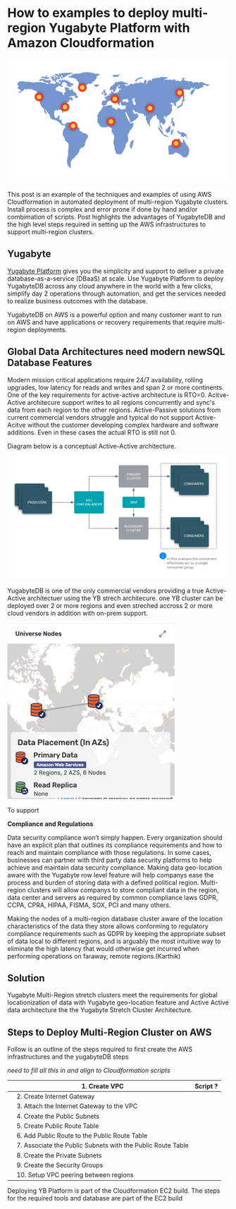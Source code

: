 # How to examples to deploy multi-region Yugabyte Platform with Amazon Cloudformation

![mapWithPins](./resources/mapWithPins.png)

This post is an example of the techniques and examples of using AWS Cloudformation in automated deployment of multi-region Yugabyte clusters. Install process is complex and error prone if done by hand and/or combimation of scripts. Post highlights the advantages of YugabyteDB and the high level steps required in setting up the AWS infrastructures to support multi-region clusters. 

## Yugabyte

[Yugabyte Platform](https://yugabyteweb.wpengine.com/yugabytedb/) gives you the simplicity and support to deliver a private database-as-a-service (DBaaS) at scale. Use Yugabyte Platform to deploy YugabyteDB across any cloud anywhere in the world with a few clicks, simplify day 2 operations through automation, and get the services needed to realize business outcomes with the database. 

YugabyteDB on AWS is a powerful option and many customer want to run on AWS and have applications or recovery requirements that require multi-region deployments.

## Global Data Architectures need modern newSQL Database Features

Modern mission critical applications require 24/7 availability, rolling upgrades, low latency for reads and writes and span 2 or more continents. One of the key requirements for active-active architecture is RTO=0.  Acitve-Active architecure support writes to all regions concurrently and sync's data from each region to the other regions. Active-Passive solutions from current commercial vendors struggle and typical do not support Active-Acitve without the customer developing complex hardware and software additions. Even in these cases the actual RTO is still not 0. 

Diagram below is a conceptual Active-Active architecture. 

![srm-active-active-arch](./resources/srm-active-active-arch.png)

YugabyteDB is one of the only commercial vendors providing a true Active-Active architectuer using the YB strech architecure. one YB cluster can be deployed over 2 or more regions and even streched accross 2 or more cloud vendors in addition with on-prem support. 

<img src="./resources/muitl-region-webPlatform.png" alt="muitl-region-webPlatform width=&quot;200&quot;" style="zoom:50%;" />



To support 



**Compliance and Regulations**

Data security compliance won’t simply happen.  Every organization should have an explicit plan that outlines its compliance requirements and how to reach and maintain compliance with those regulations. In some cases, businesses can partner with third party data security platforms to help achieve and maintain data security compliance. Making data geo-location aware with the Yugabyte row level feature will help companys ease the process and burden of storing data with a defined political region. Multi-region clusters will allow companys to store compliant data in the region, data center and servers as required by common compliance laws GDPR, CCPA, CPRA, HIPAA, FISMA, SOX, PCI and many others. 

Making the nodes of a multi-region database cluster aware of the location characteristics of the data they store allows conforming to regulatory compliance requirements such as GDPR by keeping the appropriate subset of data local to different regions, and is arguably the most intuitive way to eliminate the high latency that would otherwise get incurred when performing operations on faraway, remote regions.(Karthik)

## Solution 

Yugabyte Multi-Region stretch clusters meet the requirements for global locationization of data with Yugabyte geo-location feature and Active Active data architecture the the Yugabyte Stretch Cluster Architecture.



## Steps to Deploy Multi-Region Cluster on AWS 

Follow is an outline of the steps required to first create the AWS infrastructures and the yugabyteDB steps

*need to fill all this in and align to Cloudformation scripts*

|      | 1. Create VPC                                               | Script ? |
| ---- | ----------------------------------------------------------- | -------- |
|      | 2. Create Internet Gateway                                  |          |
|      | 3. Attach the Internet Gateway to the VPC                   |          |
|      | 4. Create the Public Subnets                                |          |
|      | 5. Create Public Route Table                                |          |
|      | 6. Add Public Route to the Public Route Table               |          |
|      | 7. Associate the Public Subnets with the Public Route Table |          |
|      | 8. Create the Private Subnets                               |          |
|      | 9. Create the Security Groups                               |          |
|      | 10. Setup VPC peering between regions                       |          |

Deploying YB Platform is part of the Cloudformation EC2 build. The steps for the required tools and database are part of the EC2 build
